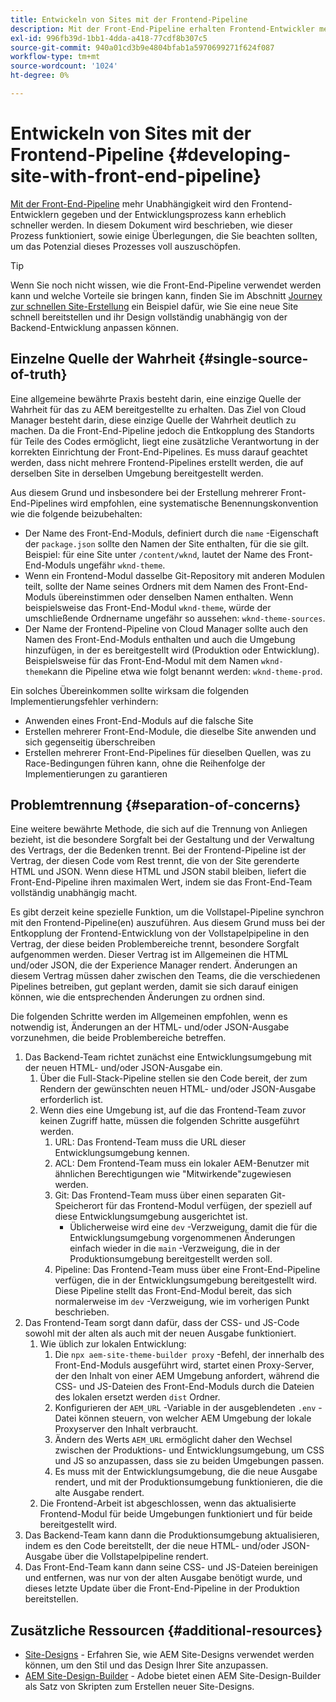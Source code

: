```yaml
---
title: Entwickeln von Sites mit der Frontend-Pipeline
description: Mit der Front-End-Pipeline erhalten Frontend-Entwickler mehr Unabhängigkeit, und der Entwicklungsprozess kann erheblich an Geschwindigkeit gewinnen.
exl-id: 996fb39d-1bb1-4dda-a418-77cdf8b307c5
source-git-commit: 940a01cd3b9e4804bfab1a5970699271f624f087
workflow-type: tm+mt
source-wordcount: '1024'
ht-degree: 0%

---
```


# Entwickeln von Sites mit der Frontend-Pipeline {#developing-site-with-front-end-pipeline}

[Mit der Front-End-Pipeline](/help/implementing/cloud-manager/configuring-pipelines/introduction-ci-cd-pipelines.md#front-end) mehr Unabhängigkeit wird den Frontend-Entwicklern gegeben und der Entwicklungsprozess kann erheblich schneller werden. In diesem Dokument wird beschrieben, wie dieser Prozess funktioniert, sowie einige Überlegungen, die Sie beachten sollten, um das Potenzial dieses Prozesses voll auszuschöpfen.

>[!TIP]
>
>Wenn Sie noch nicht wissen, wie die Front-End-Pipeline verwendet werden kann und welche Vorteile sie bringen kann, finden Sie im Abschnitt [Journey zur schnellen Site-Erstellung](/help/journey-sites/quick-site/overview.md) ein Beispiel dafür, wie Sie eine neue Site schnell bereitstellen und ihr Design vollständig unabhängig von der Backend-Entwicklung anpassen können.

## Einzelne Quelle der Wahrheit {#single-source-of-truth}

Eine allgemeine bewährte Praxis besteht darin, eine einzige Quelle der Wahrheit für das zu AEM bereitgestellte zu erhalten. Das Ziel von Cloud Manager besteht darin, diese einzige Quelle der Wahrheit deutlich zu machen. Da die Front-End-Pipeline jedoch die Entkopplung des Standorts für Teile des Codes ermöglicht, liegt eine zusätzliche Verantwortung in der korrekten Einrichtung der Front-End-Pipelines. Es muss darauf geachtet werden, dass nicht mehrere Frontend-Pipelines erstellt werden, die auf derselben Site in derselben Umgebung bereitgestellt werden.

Aus diesem Grund und insbesondere bei der Erstellung mehrerer Front-End-Pipelines wird empfohlen, eine systematische Benennungskonvention wie die folgende beizubehalten:

* Der Name des Front-End-Moduls, definiert durch die `name` -Eigenschaft der `package.json` sollte den Namen der Site enthalten, für die sie gilt. Beispiel: für eine Site unter `/content/wknd`, lautet der Name des Front-End-Moduls ungefähr `wknd-theme`.
* Wenn ein Frontend-Modul dasselbe Git-Repository mit anderen Modulen teilt, sollte der Name seines Ordners mit dem Namen des Front-End-Moduls übereinstimmen oder denselben Namen enthalten. Wenn beispielsweise das Front-End-Modul `wknd-theme`, würde der umschließende Ordnername ungefähr so aussehen: `wknd-theme-sources`.
* Der Name der Frontend-Pipeline von Cloud Manager sollte auch den Namen des Front-End-Moduls enthalten und auch die Umgebung hinzufügen, in der es bereitgestellt wird (Produktion oder Entwicklung). Beispielsweise für das Front-End-Modul mit dem Namen `wknd-theme`kann die Pipeline etwa wie folgt benannt werden: `wknd-theme-prod`.

Ein solches Übereinkommen sollte wirksam die folgenden Implementierungsfehler verhindern:

* Anwenden eines Front-End-Moduls auf die falsche Site
* Erstellen mehrerer Front-End-Module, die dieselbe Site anwenden und sich gegenseitig überschreiben
* Erstellen mehrerer Front-End-Pipelines für dieselben Quellen, was zu Race-Bedingungen führen kann, ohne die Reihenfolge der Implementierungen zu garantieren

## Problemtrennung {#separation-of-concerns}

Eine weitere bewährte Methode, die sich auf die Trennung von Anliegen bezieht, ist die besondere Sorgfalt bei der Gestaltung und der Verwaltung des Vertrags, der die Bedenken trennt. Bei der Frontend-Pipeline ist der Vertrag, der diesen Code vom Rest trennt, die von der Site gerenderte HTML und JSON. Wenn diese HTML und JSON stabil bleiben, liefert die Front-End-Pipeline ihren maximalen Wert, indem sie das Front-End-Team vollständig unabhängig macht.

Es gibt derzeit keine spezielle Funktion, um die Vollstapel-Pipeline synchron mit den Frontend-Pipeline(en) auszuführen. Aus diesem Grund muss bei der Entkopplung der Frontend-Entwicklung von der Vollstapelpipeline in den Vertrag, der diese beiden Problembereiche trennt, besondere Sorgfalt aufgenommen werden. Dieser Vertrag ist im Allgemeinen die HTML und/oder JSON, die der Experience Manager rendert. Änderungen an diesem Vertrag müssen daher zwischen den Teams, die die verschiedenen Pipelines betreiben, gut geplant werden, damit sie sich darauf einigen können, wie die entsprechenden Änderungen zu ordnen sind.

Die folgenden Schritte werden im Allgemeinen empfohlen, wenn es notwendig ist, Änderungen an der HTML- und/oder JSON-Ausgabe vorzunehmen, die beide Problembereiche betreffen.

1. Das Backend-Team richtet zunächst eine Entwicklungsumgebung mit der neuen HTML- und/oder JSON-Ausgabe ein.
   1. Über die Full-Stack-Pipeline stellen sie den Code bereit, der zum Rendern der gewünschten neuen HTML- und/oder JSON-Ausgabe erforderlich ist.
   1. Wenn dies eine Umgebung ist, auf die das Frontend-Team zuvor keinen Zugriff hatte, müssen die folgenden Schritte ausgeführt werden.
      1. URL: Das Frontend-Team muss die URL dieser Entwicklungsumgebung kennen.
      1. ACL: Dem Frontend-Team muss ein lokaler AEM-Benutzer mit ähnlichen Berechtigungen wie &quot;Mitwirkende&quot;zugewiesen werden.
      1. Git: Das Frontend-Team muss über einen separaten Git-Speicherort für das Frontend-Modul verfügen, der speziell auf diese Entwicklungsumgebung ausgerichtet ist.
         * Üblicherweise wird eine `dev` -Verzweigung, damit die für die Entwicklungsumgebung vorgenommenen Änderungen einfach wieder in die `main` -Verzweigung, die in der Produktionsumgebung bereitgestellt werden soll.
      1. Pipeline: Das Frontend-Team muss über eine Front-End-Pipeline verfügen, die in der Entwicklungsumgebung bereitgestellt wird. Diese Pipeline stellt das Front-End-Modul bereit, das sich normalerweise im `dev` -Verzweigung, wie im vorherigen Punkt beschrieben.
1. Das Frontend-Team sorgt dann dafür, dass der CSS- und JS-Code sowohl mit der alten als auch mit der neuen Ausgabe funktioniert.
   1. Wie üblich zur lokalen Entwicklung:
      1. Die `npx aem-site-theme-builder proxy` -Befehl, der innerhalb des Front-End-Moduls ausgeführt wird, startet einen Proxy-Server, der den Inhalt von einer AEM Umgebung anfordert, während die CSS- und JS-Dateien des Front-End-Moduls durch die Dateien des lokalen ersetzt werden `dist` Ordner.
      1. Konfigurieren der `AEM_URL` -Variable in der ausgeblendeten `.env` -Datei können steuern, von welcher AEM Umgebung der lokale Proxyserver den Inhalt verbraucht.
      1. Ändern des Werts `AEM_URL` ermöglicht daher den Wechsel zwischen der Produktions- und Entwicklungsumgebung, um CSS und JS so anzupassen, dass sie zu beiden Umgebungen passen.
      1. Es muss mit der Entwicklungsumgebung, die die neue Ausgabe rendert, und mit der Produktionsumgebung funktionieren, die die alte Ausgabe rendert.
   1. Die Frontend-Arbeit ist abgeschlossen, wenn das aktualisierte Frontend-Modul für beide Umgebungen funktioniert und für beide bereitgestellt wird.
1. Das Backend-Team kann dann die Produktionsumgebung aktualisieren, indem es den Code bereitstellt, der die neue HTML- und/oder JSON-Ausgabe über die Vollstapelpipeline rendert.
1. Das Front-End-Team kann dann seine CSS- und JS-Dateien bereinigen und entfernen, was nur von der alten Ausgabe benötigt wurde, und dieses letzte Update über die Front-End-Pipeline in der Produktion bereitstellen.

## Zusätzliche Ressourcen {#additional-resources}

* [Site-Designs](/help/sites-cloud/administering/site-creation/site-themes.md) - Erfahren Sie, wie AEM Site-Designs verwendet werden können, um den Stil und das Design Ihrer Site anzupassen.
* [AEM Site-Design-Builder](https://github.com/adobe/aem-site-theme-builder) - Adobe bietet einen AEM Site-Design-Builder als Satz von Skripten zum Erstellen neuer Site-Designs.
